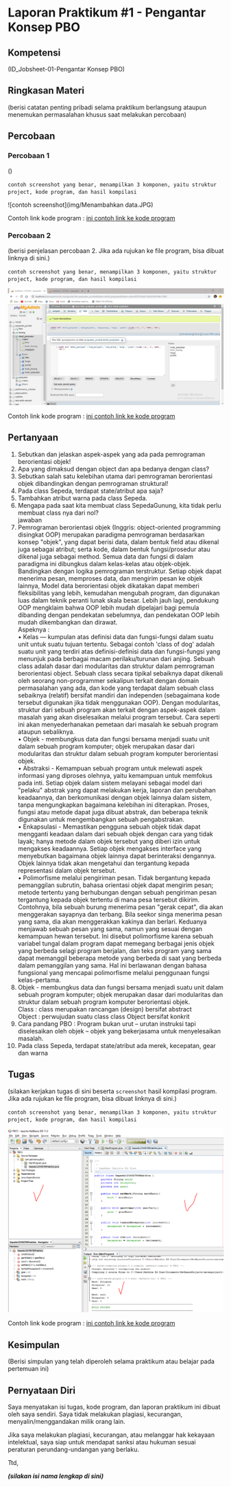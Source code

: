 # Laporan Praktikum #1 - Pengantar Konsep PBO

## Kompetensi

(ID_Jobsheet-01-Pengantar Konsep PBO)

## Ringkasan Materi

(berisi catatan penting pribadi selama praktikum berlangsung ataupun menemukan permasalahan khusus saat melakukan percobaan)

## Percobaan

### Percobaan 1

()

`contoh screenshot yang benar, menampilkan 3 komponen, yaitu struktur project, kode program, dan hasil kompilasi`

![contoh screenshot](img/Menambahkan data.JPG)

Contoh link kode program : [ini contoh link ke kode program](../../src/1_Pengantar_Konsep_PBO/Contoh12345Habibie.java)

### Percobaan 2

(berisi penjelasan percobaan 2. Jika ada rujukan ke file program, bisa dibuat linknya di sini.)

`contoh screenshot yang benar, menampilkan 3 komponen, yaitu struktur project, kode program, dan hasil kompilasi`

![contoh screenshot](img/berhasil_hehe.JPG)

Contoh link kode program : [ini contoh link ke kode program](../../src/1_Pengantar_Konsep_PBO/Sepeda.java)

## Pertanyaan

 1. Sebutkan dan jelaskan aspek-aspek yang ada pada pemrograman berorientasi objek!<br> 
 2. Apa yang dimaksud dengan object dan apa bedanya dengan class?<br> 
 3. Sebutkan salah satu kelebihan utama dari pemrograman berorientasi objek dibandingkan dengan pemrograman struktural!<br>
 4. Pada class Sepeda, terdapat state/atribut apa saja?<br>
 5. Tambahkan atribut warna pada class Sepeda.<br>
 6. Mengapa pada saat kita membuat class SepedaGunung, kita tidak perlu membuat class nya dari nol?<br>
 jawaban
1.	Pemrograman berorientasi objek (Inggris: object-oriented programming disingkat OOP) merupakan paradigma pemrograman berdasarkan konsep "objek", yang dapat berisi data, dalam bentuk field atau dikenal juga sebagai atribut; serta kode, dalam bentuk fungsi/prosedur atau dikenal juga sebagai method. Semua data dan fungsi di dalam paradigma ini dibungkus dalam kelas-kelas atau objek-objek. Bandingkan dengan logika pemrograman terstruktur. Setiap objek dapat menerima pesan, memproses data, dan mengirim pesan ke objek lainnya,
Model data berorientasi objek dikatakan dapat memberi fleksibilitas yang lebih, kemudahan mengubah program, dan digunakan luas dalam teknik peranti lunak skala besar. Lebih jauh lagi, pendukung OOP mengklaim bahwa OOP lebih mudah dipelajari bagi pemula dibanding dengan pendekatan sebelumnya, dan pendekatan OOP lebih mudah dikembangkan dan dirawat.<br>
Aspeknya :<br>
•	Kelas — kumpulan atas definisi data dan fungsi-fungsi dalam suatu unit untuk suatu tujuan tertentu. Sebagai contoh 'class of dog' adalah suatu unit yang terdiri atas definisi-definisi data dan fungsi-fungsi yang menunjuk pada berbagai macam perilaku/turunan dari anjing. Sebuah class adalah dasar dari modularitas dan struktur dalam pemrograman berorientasi object. Sebuah class secara tipikal sebaiknya dapat dikenali oleh seorang non-programmer sekalipun terkait dengan domain permasalahan yang ada, dan kode yang terdapat dalam sebuah class sebaiknya (relatif) bersifat mandiri dan independen (sebagaimana kode tersebut digunakan jika tidak menggunakan OOP). Dengan modularitas, struktur dari sebuah program akan terkait dengan aspek-aspek dalam masalah yang akan diselesaikan melalui program tersebut. Cara seperti ini akan menyederhanakan pemetaan dari masalah ke sebuah program ataupun sebaliknya.<br>
•	Objek - membungkus data dan fungsi bersama menjadi suatu unit dalam sebuah program komputer; objek merupakan dasar dari modularitas dan struktur dalam sebuah program komputer berorientasi objek.<br>
•	Abstraksi - Kemampuan sebuah program untuk melewati aspek informasi yang diproses olehnya, yaitu kemampuan untuk memfokus pada inti. Setiap objek dalam sistem melayani sebagai model dari "pelaku" abstrak yang dapat melakukan kerja, laporan dan perubahan keadaannya, dan berkomunikasi dengan objek lainnya dalam sistem, tanpa mengungkapkan bagaimana kelebihan ini diterapkan. Proses, fungsi atau metode dapat juga dibuat abstrak, dan beberapa teknik digunakan untuk mengembangkan sebuah pengabstrakan.<br>
•	Enkapsulasi - Memastikan pengguna sebuah objek tidak dapat mengganti keadaan dalam dari sebuah objek dengan cara yang tidak layak; hanya metode dalam objek tersebut yang diberi izin untuk mengakses keadaannya. Setiap objek mengakses interface yang menyebutkan bagaimana objek lainnya dapat berinteraksi dengannya. Objek lainnya tidak akan mengetahui dan tergantung kepada representasi dalam objek tersebut.<br>
•	Polimorfisme melalui pengiriman pesan. Tidak bergantung kepada pemanggilan subrutin, bahasa orientasi objek dapat mengirim pesan; metode tertentu yang berhubungan dengan sebuah pengiriman pesan tergantung kepada objek tertentu di mana pesa tersebut dikirim. Contohnya, bila sebuah burung menerima pesan "gerak cepat", dia akan menggerakan sayapnya dan terbang. Bila seekor singa menerima pesan yang sama, dia akan menggerakkan kakinya dan berlari. Keduanya menjawab sebuah pesan yang sama, namun yang sesuai dengan kemampuan hewan tersebut. Ini disebut polimorfisme karena sebuah variabel tungal dalam program dapat memegang berbagai jenis objek yang berbeda selagi program berjalan, dan teks program yang sama dapat memanggil beberapa metode yang berbeda di saat yang berbeda dalam pemanggilan yang sama. Hal ini berlawanan dengan bahasa fungsional yang mencapai polimorfisme melalui penggunaan fungsi kelas-pertama.<br>
2.	Objek - membungkus data dan fungsi bersama menjadi suatu unit dalam sebuah program komputer; objek merupakan dasar dari modularitas dan struktur dalam sebuah program komputer berorientasi objek.<br>
Class : class merupakan rancangan (design) bersifat abstract <br>
Object : perwujudan suatu class class Object bersifat konkrit<br>
3.	Cara pandang PBO : Program bukan urut – urutan instruksi tapi diselesaikan oleh objek – objek yang bekerjasama untuk menyelesaikan masalah.<br>
4.	Pada class Sepeda, terdapat state/atribut ada merek, kecepatan, gear dan warna<br>

## Tugas

(silakan kerjakan tugas di sini beserta `screenshot` hasil kompilasi program. Jika ada rujukan ke file program, bisa dibuat linknya di sini.)

`contoh screenshot yang benar, menampilkan 3 komponen, yaitu struktur project, kode program, dan hasil kompilasi`

![contoh screenshot](img/contoh-schot1.PNG)

Contoh link kode program : [ini contoh link ke kode program](../../src/1_Pengantar_Konsep_PBO/Contoh12345Habibie.java)

## Kesimpulan

(Berisi simpulan yang telah diperoleh selama praktikum atau belajar pada pertemuan ini)

## Pernyataan Diri

Saya menyatakan isi tugas, kode program, dan laporan praktikum ini dibuat oleh saya sendiri. Saya tidak melakukan plagiasi, kecurangan, menyalin/menggandakan milik orang lain.

Jika saya melakukan plagiasi, kecurangan, atau melanggar hak kekayaan intelektual, saya siap untuk mendapat sanksi atau hukuman sesuai peraturan perundang-undangan yang berlaku.

Ttd,

***(silakan isi nama lengkap di sini)***
